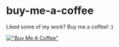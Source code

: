 # buy-me-a-coffee

Liked some of my work? Buy me a coffee! :)

[!["Buy Me A Coffee"](https://www.buymeacoffee.com/assets/img/custom_images/orange_img.png)](https://www.buymeacoffee.com/akaffenberger)
